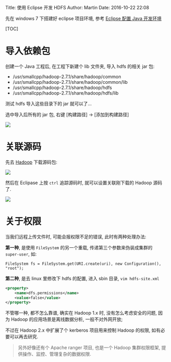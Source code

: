 Title: 使用 Eclipse 开发 HDFS
Author: Martin
Date: 2016-10-22 22:08

先在 windows 7 下搭建好 eclipse 项目环境, 参考 [Eclipse 配置 Java 开发环境](http://www.smallcpp.cn/%E5%B7%A5%E5%85%B7%E9%85%8D%E7%BD%AE/Eclipse%20%E9%85%8D%E7%BD%AE%20Java%20%E5%BC%80%E5%8F%91%E7%8E%AF%E5%A2%83.html)

[TOC]

# 导入依赖包
创建一个 Java 工程后, 在工程下新建个 lib 文件夹, 导入 hdfs 的相关 jar 包:

- /usr/smallcpp/hadoop-2.7.1/share/hadoop/common
- /usr/smallcpp/hadoop-2.7.1/share/hadoop/common/lib
- /usr/smallcpp/hadoop-2.7.1/share/hadoop/hdfs
- /usr/smallcpp/hadoop-2.7.1/share/hadoop/hdfs/lib

测试 hdfs 导入这些目录下的 jar 就可以了…

选中导入后所有的 jar 包, 右键 [构建路径] -> [添加到构建路径]

![](http://i59.tinypic.com/2m43bex.jpg)

# 关联源码
先去 [Hadoop](http://archive.apache.org/dist/) 下载源码包:

![](http://www.smallcpp.cn/theme/images/使用Eclipse开发HDFS/hdfssrc.png)

然后在 Eclipase 上按 `ctrl` 追踪源码时, 就可以设置关联刚下载的 Hadoop 源码了.

![](http://www.smallcpp.cn/theme/images/使用Eclipse开发HDFS/associatedsrc.png)

# 关于权限
当我们远程上传文件时, 可能会报权限不足的错误, 此时有两种处理办法:

**第一种**, 是使用 `FileSystem` 的另一个重载, 传递第三个参数来伪装成集群的 `super-user`, 如:

`FileSystem fs = FileSystem.get(URI.create(uri), new Configuration(), "root");`

**第二种**, 是去 linux 里修改下 hdfs 的配置, 进入 sbin 目录, `vim hdfs-site.xml`

```xml
<property>
    <name>dfs.permissions</name>
    <value>false</value>
</property>
```

不管哪一种, 都不怎么靠谱, 确实在 Hadoop 1.x 时, 没有怎么考虑安全的问题, 因为 Hadoop 的应用场景是离线数据分析, 一般不对外网开放;

不过在 Hadoop 2.x 中扩展了个 kerberos 项目用来控制 Hadoop 的权限, 如有必要可以再去研究.

> 另外好像还有个 Apache ranger 项目, 也是一个 Hadoop 集群权限框架, 提供操作、监控、管理复杂的数据权限.

